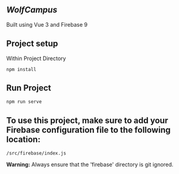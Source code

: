 ## ***WolfCampus***

Built using Vue 3 and Firebase 9

## Project setup
Within Project Directory
```
npm install
```

## Run Project
```
npm run serve
```

## To use this project, make sure to add your Firebase configuration file to the following location: 
```
/src/firebase/index.js
```
**Warning:** Always ensure that the 'firebase' directory is git ignored.
